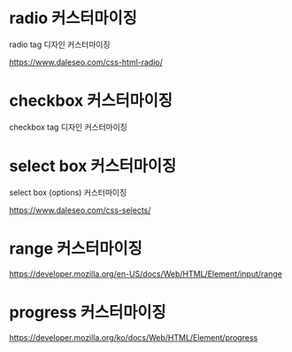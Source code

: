 # radio 커스터마이징

radio tag 디자인 커스터마이징

https://www.daleseo.com/css-html-radio/

# checkbox 커스터마이징

checkbox tag 디자인 커스터마이징

# select box 커스터마이징

select box (options) 커스터마이징

https://www.daleseo.com/css-selects/

# range 커스터마이징

https://developer.mozilla.org/en-US/docs/Web/HTML/Element/input/range

# progress 커스터마이징

https://developer.mozilla.org/ko/docs/Web/HTML/Element/progress
